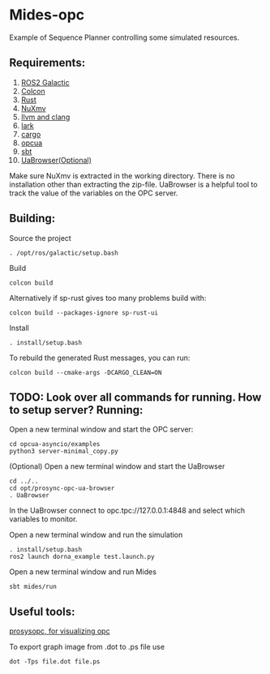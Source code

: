 Mides-opc
====================

Example of Sequence Planner controlling some simulated resources.

Requirements:
-----------------
1. [ROS2 Galactic](https://docs.ros.org/en/foxy/Releases/Release-Galactic-Geochelone.html)
2. [Colcon](https://colcon.readthedocs.io/en/released/user/installation.html)
3. [Rust](https://rustup.rs/)
4. [NuXmv](https://nuxmv.fbk.eu)
5. [llvm and clang](https://rust-lang.github.io/rust-bindgen/requirements.html#clang)
6. [lark](https://pypi.org/project/lark/)
7. [cargo](https://doc.rust-lang.org/cargo/getting-started/installation.html) 
8. [opcua](https://github.com/FreeOpcUa/opcua-asyncio)
9. [sbt](https://www.scala-sbt.org/download.html)
10. [UaBrowser(Optional)](https://www.prosysopc.com/products/opc-ua-browser/)

Make sure NuXmv is extracted in the working directory. There is no installation other than extracting the zip-file.
UaBrowser is a helpful tool to track the value of the variables on the OPC server.

Building:
-----------------
Source the project
```
. /opt/ros/galactic/setup.bash
```

Build
```
colcon build
```

Alternatively if sp-rust gives too many problems build with:
```
colcon build --packages-ignore sp-rust-ui
```

Install
```
. install/setup.bash
```

To rebuild the generated Rust messages, you can run:
```
colcon build --cmake-args -DCARGO_CLEAN=ON
```

__TODO:__ Look over all commands for running. How to setup server?
Running:
-----------------

Open a new terminal window and start the OPC server:
```
cd opcua-asyncio/examples
python3 server-minimal_copy.py
```

(Optional) Open a new terminal window and start the UaBrowser
```
cd ../..
cd opt/prosync-opc-ua-browser
. UaBrowser
```
In the UaBrowser connect to opc.tpc://127.0.0.1:4848 and select which variables to monitor.

Open a new terminal window and run the simulation
```
. install/setup.bash
ros2 launch dorna_example test.launch.py
```
Open a new terminal window and run Mides
```
sbt mides/run
```

Useful tools:
-----------------
[prosysopc, for visualizing opc](https://www.prosysopc.com/products/opc-ua-browser/)

To export graph image from .dot to .ps file use 
```
dot -Tps file.dot file.ps
```

